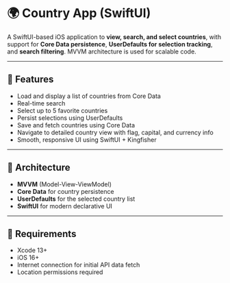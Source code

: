 # 🌍 Country App (SwiftUI)

A SwiftUI-based iOS application to **view, search, and select countries**, with support for **Core Data persistence**, **UserDefaults for selection tracking**, and **search filtering**. MVVM architecture is used for scalable code.

---

## 🚀 Features

- Load and display a list of countries from Core Data
- Real-time search 
- Select up to 5 favorite countries
- Persist selections using UserDefaults
- Save and fetch countries using Core Data
- Navigate to detailed country view with flag, capital, and currency info
- Smooth, responsive UI using SwiftUI + Kingfisher

---

## 🧱 Architecture

- **MVVM** (Model-View-ViewModel)
- **Core Data** for country persistence
- **UserDefaults** for the selected country list
- **SwiftUI** for modern declarative UI

---

## 📂 Requirements

- Xcode 13+
- iOS 16+
- Internet connection for initial API data fetch
- Location permissions required

